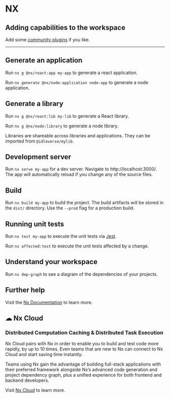 # NX

## Adding capabilities to the workspace

Add some [community plugins](https://nx.dev/community) if you like.

---

## Generate an application

Run `nx g @nx/react:app my-app` to generate a react application.

Run `nx generate @nx/node:application node-app` to generate a node application.

## Generate a library

Run `nx g @nx/react:lib my-lib` to generate a React library.

Run `nx g @nx/node:library` to generate a node library.

Libraries are shareable across libraries and applications. They can be imported from `@idleverse/mylib`.

## Development server

Run `nx serve my-app` for a dev server. Navigate to http://localhost:3000/. The app will automatically reload if you change any of the source files.

## Build

Run `nx build my-app` to build the project. The build artifacts will be stored in the `dist/` directory. Use the `--prod` flag for a production build.

## Running unit tests

Run `nx test my-app` to execute the unit tests via [Jest](https://jestjs.io).

Run `nx affected:test` to execute the unit tests affected by a change.

## Understand your workspace

Run `nx dep-graph` to see a diagram of the dependencies of your projects.

## Further help

Visit the [Nx Documentation](https://nx.dev) to learn more.

## ☁ Nx Cloud

### Distributed Computation Caching & Distributed Task Execution

Nx Cloud pairs with Nx in order to enable you to build and test code more rapidly, by up to 10 times. Even teams that are new to Nx can connect to Nx Cloud and start saving time instantly.

Teams using Nx gain the advantage of building full-stack applications with their preferred framework alongside Nx’s advanced code generation and project dependency graph, plus a unified experience for both frontend and backend developers.

Visit [Nx Cloud](https://nx.app/) to learn more.
